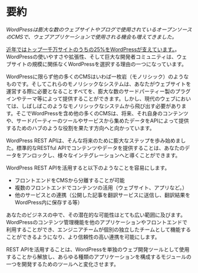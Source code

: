 # 要約

*WordPressは膨大な数のウェブサイトやブログで使用されているオープンソースのCMSで、ウェブアプリケーションで使用される機会も増えてきました。*

[近年ではトップ一千万サイトのうちの25%をWordPressが支えています。](http://w3techs.com/technologies/history_overview/content_management/all/y)。 WordPressの使いやすさや拡張性、そして巨大な開発者コミュニティは、ウェブサイトの規模に関係なくWordPressを選択する理由の一つになっています。

WordPressに限らず他の多くのCMSはいわば一枚岩（モノリシック）のようなものです。そしてこれらのモノリシックなシステムは、あなたがウェブサイトを運営する際に必要となることすべてを、膨大な数のサードパーティー製のプラグインやテーマ等によって提供することができます。しかし、現代のウェブにおいては、しばしばこのようなモノリシックなシステムから飛び出す必要があります。そこでWordPressを含め他の多くのCMSは、将来、それ自身のコンテンツや、サードパーティーのツールやサービスから集めたデータをAPIによって提供するためのハブのような役割を果たす方向へと向かっています。

WordPress REST APIは、そんな将来のために膨大なステップを歩み始めました。標準的なRESTful APIでコンテンツやデータを提供することは、あなたのデータをアンロックし、様々なインテグレーションへと導くことができます。

WordPress REST APIを活用すると以下のようなことを容易にします。

- フロントエンドをCMSから分離することが可能
- 複数のフロントエンドでコンテンツの活用（ウェブサイト、アプリなど。）
- 他のサービスとの連携（公開した記事を翻訳サービスに送信し、翻訳結果をWordPress内に保存する等）

あなたのビジネスの中で、その潜在的な可能性はとても広い範囲に及びます。WordPressのコンテンツ管理機能を他のアプリケーションやフロントエンドで利用することができ、エンジニアチームが個別の独立したチームとして機能することができるようになり、より信頼性の高い連携を可能にします。

REST APIを活用することは、WordPressを単独のウェブ開発ツールとして使用することから解放し、あらゆる種類のアプリケーションを構成するモジュールの一つを開発するためのツールへと変化させます。
